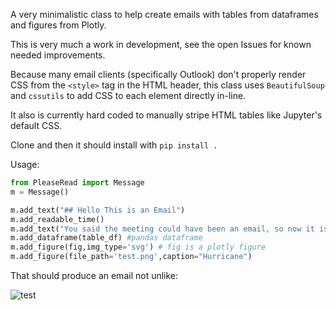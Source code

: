 A very minimalistic class to help create emails with tables from dataframes and figures from Plotly. 

This is very much a work in development, see the open Issues for known needed improvements.

Because many email clients (specifically Outlook) don't properly render CSS from the `<style>` tag in the HTML header, this class uses `BeautifulSoup` and `cssutils` to add CSS to each element directly in-line. 

It also is currently hard coded to manually stripe HTML tables like Jupyter's default CSS.

Clone and then it should install with `pip install .`

Usage:

```python
from PleaseRead import Message
m = Message()

m.add_text("## Hello This is an Email")
m.add_readable_time()
m.add_text("You said the meeting could have been an email, so now it is.")
m.add_dataframe(table_df) #pandas dataframe
m.add_figure(fig,img_type='svg') # fig is a plotly figure
m.add_figure(file_path='test.png',caption="Hurricane")
```

That should produce an email not unlike:

![test](https://github.com/astrowonk/PleaseRead/assets/13702392/ad3beb16-1152-4ee6-b037-5d43b9a660f7)
